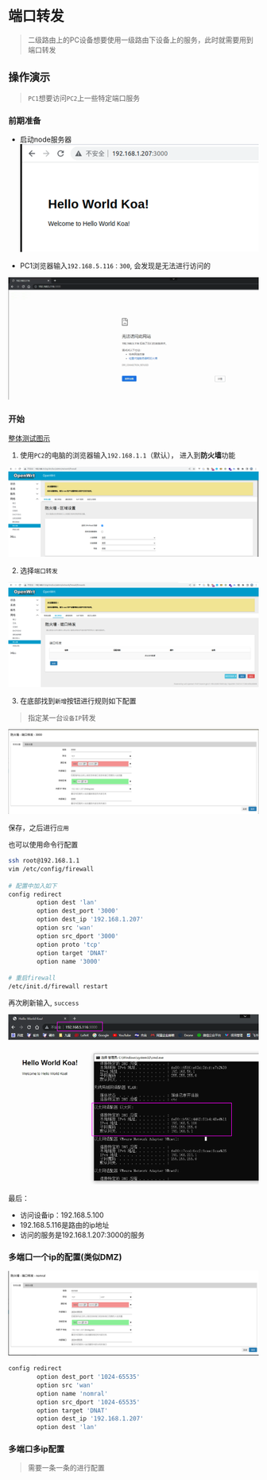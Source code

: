 # 端口转发
> 二级路由上的PC设备想要使用一级路由下设备上的服务，此时就需要用到端口转发

## 操作演示

> `PC1`想要访问`PC2`上一些特定端口服务

### 前期准备
- 启动node服务器
![](./assets/portForwards/koa.png)

- PC1浏览器输入`192.168.5.116：300`, 会发现是无法进行访问的

![](./assets/portForwards/fail.png)


### 开始
[整体测试图示](./assets/PortForwards.drawio ':include :type=code')

1. 使用`PC2`的电脑的浏览器输入`192.168.1.1`（默认）， 进入到**防火墙**功能

![](./assets/portForwards/1.png)

2. 选择`端口转发`

![](./assets/portForwards/2.png)


3. 在底部找到`新增`按钮进行规则如下配置
> 指定某一台`设备IP`转发

![](./assets/portForwards/port_forwards.png)

保存，之后进行`应用`

也可以使用命令行配置
```bash
ssh root@192.168.1.1
vim /etc/config/firewall

# 配置中加入如下
config redirect
        option dest 'lan'
        option dest_port '3000'
        option dest_ip '192.168.1.207'
        option src 'wan'
        option src_dport '3000'
        option proto 'tcp'
        option target 'DNAT'
        option name '3000'

# 重启firewall
/etc/init.d/firewall restart
```

再次刷新输入, `success`

![](./assets/portForwards/success.png)

最后：
- 访问设备ip：192.168.5.100
- 192.168.5.116是路由的ip地址
- 访问的服务是192.168.1.207:3000的服务

### 多端口一个ip的配置(类似DMZ)

![](./assets/portForwards/more.png)

```bash
config redirect
        option dest_port '1024-65535'
        option src 'wan'
        option name 'nomral'
        option src_dport '1024-65535'
        option target 'DNAT'
        option dest_ip '192.168.1.207'
        option dest 'lan'
```
### 多端口多ip配置
> 需要一条一条的进行配置